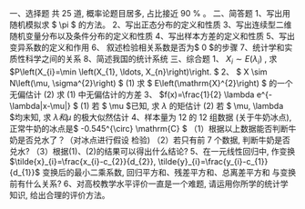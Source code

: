 一、选择题
 共 25 道, 概率论题目居多, 占比接近  90 %  。
 二、简答题
 1、写出用随机模拟求 $ \pi $ 的方法。
 2、写出正态分布的定义和性质
 3、写出连续型二维随机变量分布以及条件分布的定义和性质
 4、写出样本方差的定义和性质
 5、写出变异系数的定义和作用
 6、 叙述检验相关系数是否为$ 0 $的步骤
 7、统计学和实质性科学之间的关系
 8、简述我国的统计系统
 三、综合题
 1、  $X_{i} \sim E\left(\lambda_{i}\right)$ , 求  $P\left(X_{i}=\min \left(X_{1}, \ldots, X_{n}\right)\right. $
 2、 $ X \sim N\left(\mu, \sigma^{2}\right) $
 (1) 求 $ E\left(\mathrm{X}^{2}\right) $ 的一个无偏估计
 (2) 求 (1) 中无偏估计的方差
 3、  $f(x)=\frac{1}{2} \lambda e^{-\lambda|x-\mu|} $
 (1) 若 $ \mu  $已知, 求  $\lambda$  的矩估计
 (2) 若 $ \mu, \lambda  $均末知, 求  $\lambda  和  \mu$  的极大似然估计
 4、样本量为 12 的 12 组数据 (关于牛奶冰点), 正常牛奶的冰点是$  -0.545^{\circ} \mathrm{C}  $
 （1）根据以上数据能否判断牛奶是否兑水了？（对冰点进行假设 检验)
 （2）若只有前 7 个数据, 判断牛奶是否兑水?
 （3）根据(1)、(2)的结果可以得出什么结论?
 5、在一元线性回归中, 作变换
 $\tilde{x}_{i}=\frac{x_{i}-c_{2}}{d_{2}}, \tilde{y}_{i}=\frac{y_{i}-c_{1}}{d_{1}}$
 变换后的最小二乘系数, 回归平方和、残差平方和、总离差平方和 与变换前有什么关系?
 6、对高校教学水平评价一直是一个难题, 请运用你所学的统计学 知识, 给出合理的评价方法。
 